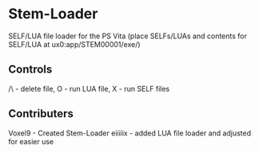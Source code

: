 # Stem-Loader
SELF/LUA file loader for the PS Vita (place SELFs/LUAs and contents for SELF/LUA at ux0:app/STEM00001/exe/)

## Controls
/\ - delete file, O - run LUA file, X - run SELF files

## Contributers
<p>Voxel9 - Created Stem-Loader
eiiiiix - added LUA file loader and adjusted for easier use<p/>
